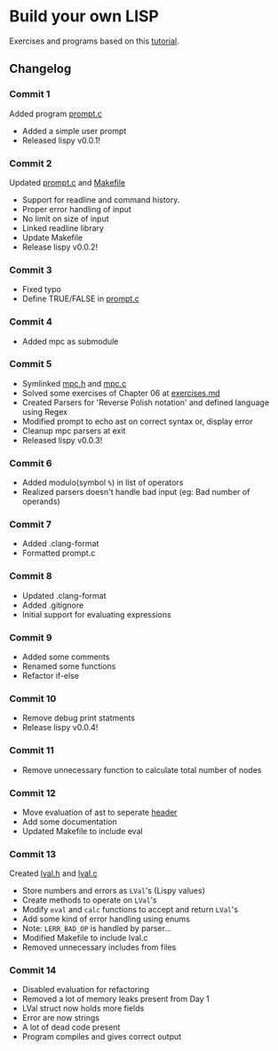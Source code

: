 # Build your own LISP

Exercises and programs based on this [tutorial](http://www.buildyourownlisp.com).

## Changelog

### Commit 1

Added program [prompt.c](./prompt.c)

- Added a simple user prompt
- Released lispy v0.0.1!

### Commit 2

Updated [prompt.c](./prompt.c) and [Makefile](./Makefile)

- Support for readline and command history.
- Proper error handling of input
- No limit on size of input
- Linked readline library
- Update Makefile
- Release lispy v0.0.2!

### Commit 3

- Fixed typo
- Define TRUE/FALSE in [prompt.c](./prompt.c)

### Commit 4

- Added mpc as submodule

### Commit 5

- Symlinked [mpc.h](./mpc.h) and [mpc.c](./mpc.c)
- Solved some exercises of Chapter 06 at [exercises.md](./exercises.md)
- Created Parsers for 'Reverse Polish notation' and defined language using Regex
- Modified prompt to echo ast on correct syntax or, display error
- Cleanup mpc parsers at exit
- Released lispy v0.0.3!

### Commit 6

- Added modulo(symbol `%`) in list of operators
- Realized parsers doesn't handle bad input (eg: Bad number of operands)

### Commit 7

- Added .clang-format
- Formatted prompt.c

### Commit 8

- Updated .clang-format
- Added .gitignore
- Initial support for evaluating expressions

### Commit 9

- Added some comments
- Renamed some functions
- Refactor if-else

### Commit 10

- Remove debug print statments
- Release lispy v0.0.4!

### Commit 11

- Remove unnecessary function to calculate total number of nodes

### Commit 12

- Move evaluation of ast to seperate [header](./eval.h)
- Add some documentation
- Updated Makefile to include eval

### Commit 13

Created [lval.h](./lval.h) and [lval.c](./lval.c)

- Store numbers and errors as `LVal`'s (Lispy values)
- Create methods to operate on `LVal`'s
- Modify `eval` and `calc` functions to accept and return `LVal`'s
- Add some kind of error handling using enums
- Note: `LERR_BAD_OP` is handled by parser...
- Modified Makefile to include lval.c
- Removed unnecessary includes from files

### Commit 14

- Disabled evaluation for refactoring
- Removed a lot of memory leaks present from Day 1
- LVal struct now holds more fields
- Error are now strings
- A lot of dead code present
- Program compiles and gives correct output
